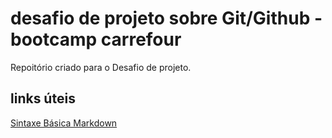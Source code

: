 # desafio de projeto sobre Git/Github - bootcamp carrefour
Repoitório criado para o Desafio de projeto.

## links úteis
[Sintaxe Básica Markdown](https://www.markdownguide.org/basic-syntax/)
